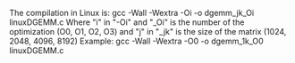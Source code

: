 The compilation in Linux is: gcc -Wall -Wextra -Oi -o dgemm_jk_Oi linuxDGEMM.c
Where "i" in "-Oi" and "_Oi" is the number of the optimization (O0, O1, O2, O3) and "j" in "_jk" is the size of the matrix (1024, 2048, 4096, 8192)
Example: gcc -Wall -Wextra -O0 -o dgemm_1k_O0 linuxDGEMM.c